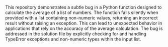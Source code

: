 This repository demonstrates a subtle bug in a Python function designed to calculate the average of a list of numbers. The function fails silently when provided with a list containing non-numeric values, returning an incorrect result without raising an exception. This can lead to unexpected behavior in applications that rely on the accuracy of the average calculation. The bug is addressed in the solution file by explicitly checking for and handling TypeError exceptions and non-numeric types within the input list.